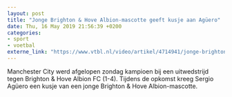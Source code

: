 ```yaml
---
layout: post
title: "Jonge Brighton & Hove Albion-mascotte geeft kusje aan Agüero"
date: Thu, 16 May 2019 21:56:39 +0200
categories: 
- sport 
- voetbal 
externe_link: "https://www.vtbl.nl/video/artikel/4714941/jonge-brighton-hove-albion-mascotte-geeft-kusje-aan-aguero"
---
```


Manchester City werd afgelopen zondag kampioen bij een uitwedstrijd tegen Brighton & Hove Albion FC (1-4). Tijdens de opkomst kreeg Sergio Agüero een kusje van een jonge Brighton & Hove Albion-mascotte.
